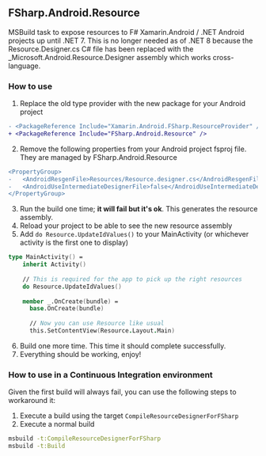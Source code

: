 FSharp.Android.Resource
--

MSBuild task to expose resources to F# Xamarin.Android / .NET Android projects up until .NET 7.
This is no longer needed as of .NET 8 because the Resource.Designer.cs C# file has been replaced with the _Microsoft.Android.Resource.Designer assembly which works cross-language.

### How to use

1. Replace the old type provider with the new package for your Android project

```diff
- <PackageReference Include="Xamarin.Android.FSharp.ResourceProvider" />
+ <PackageReference Include="FSharp.Android.Resource" />
```

2. Remove the following properties from your Android project fsproj file. 
   They are managed by FSharp.Android.Resource
   

```diff
<PropertyGroup>
-   <AndroidResgenFile>Resources/Resource.designer.cs</AndroidResgenFile>
-   <AndroidUseIntermediateDesignerFile>false</AndroidUseIntermediateDesignerFile>
</PropertyGroup>
```

3. Run the build one time; **it will fail but it's ok**. This generates the resource assembly.
4. Reload your project to be able to see the new resource assembly
5. Add `do Resource.UpdateIdValues()` to your MainActivity (or whichever activity is the first one to display)

```fsharp
type MainActivity() =
    inherit Activity()
    
    // This is required for the app to pick up the right resources
    do Resource.UpdateIdValues()
    
    member _.OnCreate(bundle) =
      base.OnCreate(bundle)
      
      // Now you can use Resource like usual
      this.SetContentView(Resource.Layout.Main)
```

6. Build one more time. This time it should complete successfully.
7. Everything should be working, enjoy!

### How to use in a Continuous Integration environment

Given the first build will always fail, you can use the following steps to workaround it:

1. Execute a build using the target `CompileResourceDesignerForFSharp`
2. Execute a normal build

```sh
msbuild -t:CompileResourceDesignerForFSharp
msbuild -t:Build
```
